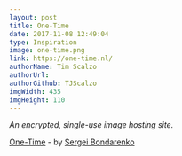 ```yaml
---
layout: post
title: One-Time
date: 2017-11-08 12:49:04
type: Inspiration
image: one-time.png
link: https://one-time.nl/
authorName: Tim Scalzo
authorUrl:
authorGithub: TJScalzo
imgWidth: 435
imgHeight: 110
---
```


_An encrypted, single-use image hosting site._



[One-Time](https://one-time.nl/) - by [Sergei Bondarenko](https://grez911.github.io)
